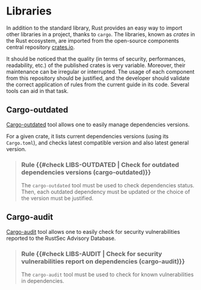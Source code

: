 # Libraries

In addition to the standard library, Rust provides an easy way to import other
libraries in a project, thanks to `cargo`. The libraries, known as *crates* in
the Rust ecosystem, are imported from the open-source components central
repository [crates.io](https://crates.io).

It should be noticed that the quality (in terms of security, performances,
readability, etc.) of the published crates is very variable. Moreover, their
maintenance can be irregular or interrupted. The usage of each component from
this repository should be justified, and the developer should validate the
correct application of rules from the current guide in its code. Several tools
can aid in that task.

## Cargo-outdated

[Cargo-outdated] tool allows one to easily manage dependencies versions.

For a given crate, it lists current dependencies versions (using its
`Cargo.toml`), and checks latest compatible version and also latest general
version.

> ### Rule {{#check LIBS-OUTDATED | Check for outdated dependencies versions (cargo-outdated)}}
> The `cargo-outdated` tool must be used to check dependencies status. Then,
> each outdated dependency must be updated or the choice of the version must be
> justified.

[cargo-outdated]: https://github.com/kbknapp/cargo-outdated

## Cargo-audit

[Cargo-audit] tool allows one to easily check for security vulnerabilities
reported to the RustSec Advisory Database.

> ### Rule {{#check LIBS-AUDIT | Check for security vulnerabilities report on dependencies (cargo-audit)}}
> The `cargo-audit` tool must be used to check for known vulnerabilities in
> dependencies.

[cargo-audit]: https://github.com/RustSec/cargo-audit

<!-- ## Unsafe code in libraries -->

<!--
<mark>TODO</mark>: `unsafe` blocks are discussed in the following chapter.
One needs to ensure that this kind of block is not misused in project
dependencies.
-->

<!--
> ### Recommendation {{#check LIBS-UNSAFE | Check for unsafe code in dependencies}}
> <mark>TODO</mark>: check that no `unsafe` blocks appear in the imported
> dependencies (with a tool?).
-->
